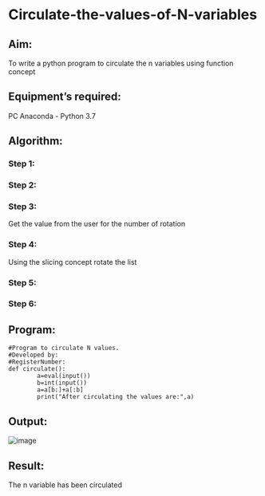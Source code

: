 # Circulate-the-values-of-N-variables
## Aim:
To write a python program to circulate the n variables using function concept
## Equipment’s required:
PC
Anaconda - Python 3.7
## Algorithm: 
### Step 1: 
### Step 2: 
### Step 3: 
Get the value from the user for the number of rotation
### Step 4: 
Using the slicing concept rotate the list

### Step 5: 
### Step 6: 
## Program:
```
#Program to circulate N values.
#Developed by: 
#RegisterNumber:
def circulate():
        a=eval(input())
        b=int(input())
        a=a[b:]+a[:b]
        print("After circulating the values are:",a)
```
## Output:
![image](https://github.com/Naveen1825/Circulate-the-values-of-N-variables/assets/138969868/8c44a5a9-6988-4b1b-ae4b-69a2cfeceec9)

## Result:
The n variable has been circulated
